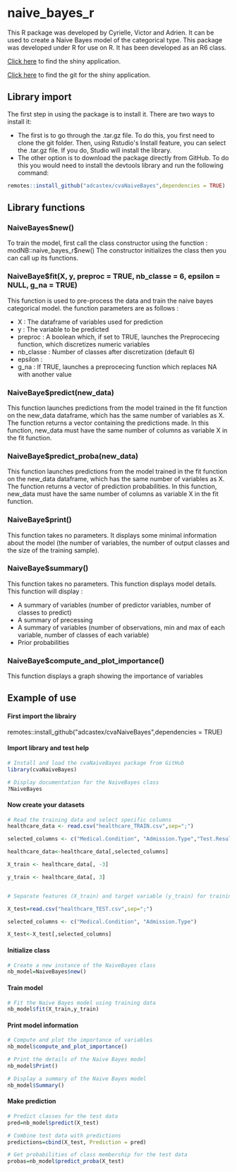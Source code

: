 # naive_bayes_r

This R package was developed by Cyrielle, Victor and Adrien. It can be used to create a Naive Bayes model of the categorical type. This package was developed under R for use on R. It has been developed as an R6 class.

[Click here](https://c4sf5g-victor-sigogneau.shinyapps.io/shiny_test/) to find the shiny application.

[Click here](https://github.com/victorsigogneau/shiny-app-NBC/) to find the git for the shiny application.

## Library import 

The first step in using the package is to install it.
There are two ways to install it:
- The first is to go through the .tar.gz file. To do this, you first need to clone the git folder. Then, using Rstudio's Install feature, you can select the .tar.gz file. If you do, Studio will install the library.
- The other option is to download the package directly from GitHub. To do this you would need to install the devtools library and run the following command: 
```R 
remotes::install_github("adcastex/cvaNaiveBayes",dependencies = TRUE)
```


## Library functions

### NaiveBayes$new()

To train the model, first call the class constructor using the function : modNB::naive_bayes_r$new()
The constructor initializes the class then you can call up its functions.

### NaiveBaye$fit(X, y, preproc = TRUE, nb_classe = 6, epsilon = NULL, g_na = TRUE)

This function is used to pre-process the data and train the naive bayes categorical model.
the function parameters are as follows :
- X : The dataframe of variables used for prediction
- y : The variable to be predicted
- preproc : A boolean which, if set to TRUE, launches the Preprocecing function, which discretizes numeric variables
- nb_classe : Number of classes after discretization (default 6)
- epsilon : 
- g_na : If TRUE, launches a preprocecing function which replaces NA with another value

### NaiveBaye$predict(new_data)

This function launches predictions from the model trained in the fit function on the new_data dataframe, which has the same number of variables as X. The function returns a vector containing the predictions made.
In this function, new_data must have the same number of columns as variable X in the fit function.

### NaiveBaye$predict_proba(new_data)

This function launches predictions from the model trained in the fit function on the new_data dataframe, which has the same number of variables as X. The function returns a vector of prediction probabilities.
In this function, new_data must have the same number of columns as variable X in the fit function.

### NaiveBaye$print()

This function takes no parameters. It displays some minimal information about the model (the number of variables, the number of output classes and the size of the training sample).

### NaiveBaye$summary()

This function takes no parameters. This function displays model details.
This function will display :
- A summary of variables (number of predictor variables, number of classes to predict)
- A summary of precessing
- A summary of variables (number of observations, min and max of each variable, number of classes of each variable)
- Prior probabilities


### NaiveBaye$compute_and_plot_importance()

This function displays a graph showing the importance of variables 

## Example of use 

#### First import the librairy

remotes::install_github("adcastex/cvaNaiveBayes",dependencies = TRUE)

#### Import library and test help 
```R
# Install and load the cvaNaiveBayes package from GitHub
library(cvaNaiveBayes)

# Display documentation for the NaiveBayes class
?NaiveBayes
```

#### Now create your datasets 
```R
# Read the training data and select specific columns
healthcare_data <- read.csv("healthcare_TRAIN.csv",sep=";")

selected_columns <- c("Medical.Condition", "Admission.Type","Test.Results")

healthcare_data<-healthcare_data[,selected_columns]

X_train <- healthcare_data[, -3]

y_train <- healthcare_data[, 3]


# Separate features (X_train) and target variable (y_train) for training

X_test=read.csv("healthcare_TEST.csv",sep=";")

selected_columns <- c("Medical.Condition", "Admission.Type")

X_test<-X_test[,selected_columns]
```

#### Initialize class
```R
# Create a new instance of the NaiveBayes class
nb_model=NaiveBayes$new()
```

#### Train model
```R
# Fit the Naive Bayes model using training data
nb_model$fit(X_train,y_train)
```

#### Print model information 
```R
# Compute and plot the importance of variables
nb_model$compute_and_plot_importance()

# Print the details of the Naive Bayes model
nb_model$Print()

# Display a summary of the Naive Bayes model
nb_model$Summary()
```

#### Make prediction 

```R
# Predict classes for the test data
pred=nb_model$predict(X_test)

# Combine test data with predictions
predictions=cbind(X_test, Prediction = pred)

# Get probabilities of class membership for the test data
probas=nb_model$predict_proba(X_test)
```